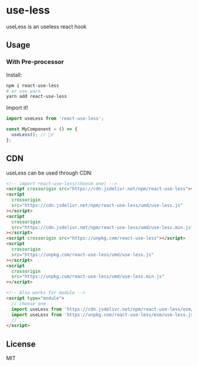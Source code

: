 # use-less

useLess is an useless react hook

## Usage

### With Pre-processor

Install:

```bash
npm i react-use-less
# or use yarn
yarn add react-use-less
```

Import it!

```js
import useLess from 'react-use-less';

const MyComponent = () => {
  useLess(); // 💁‍♂️
};
```

## CDN

useLess can be used through CDN:

```html
<!-- import react-use-less(choose one) -->
<script crossorigin src="https://cdn.jsdelivr.net/npm/react-use-less"></script>
<script
  crossorigin
  src="https://cdn.jsdelivr.net/npm/react-use-less/umd/use-less.js"
></script>
<script
  crossorigin
  src="https://cdn.jsdelivr.net/npm/react-use-less/umd/use-less.min.js"
></script>
<script crossorigin src="https://unpkg.com/react-use-less"></script>
<script
  crossorigin
  src="https://unpkg.com/react-use-less/umd/use-less.js"
></script>
<script
  crossorigin
  src="https://unpkg.com/react-use-less/umd/use-less.min.js"
></script>

<!-- Also works for module -->
<script type="module">
  // choose one
  import useLess from 'https://cdn.jsdelivr.net/npm/react-use-less/esm/use-less.js';
  import useLess from 'https://unpkg.com/react-use-less/esm/use-less.js';
  // ...
</script>
```

## License

MIT
